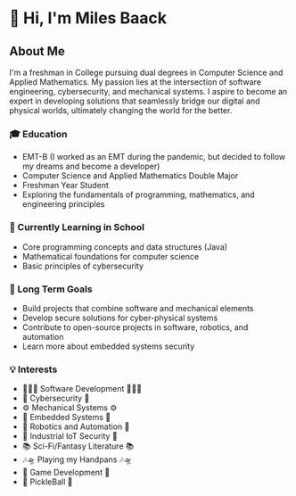 # 👋 Hi, I'm Miles Baack

## About Me
I'm a freshman in College pursuing dual degrees in Computer Science and Applied Mathematics. My passion lies at the intersection of software engineering, cybersecurity, and mechanical systems. I aspire to become an expert in developing solutions that seamlessly bridge our digital and physical worlds, ultimately changing the world for the better.

### 🎓 Education
- EMT-B (I worked as an EMT during the pandemic, but decided to follow my dreams and become a developer)
- Computer Science and Applied Mathematics Double Major
- Freshman Year Student
- Exploring the fundamentals of programming, mathematics, and engineering principles

### 🌱 Currently Learning in School
- Core programming concepts and data structures (Java)
- Mathematical foundations for computer science 
- Basic principles of cybersecurity

### 🔭 Long Term Goals
- Build projects that combine software and mechanical elements
- Develop secure solutions for cyber-physical systems
- Contribute to open-source projects in software, robotics, and automation
- Learn more about embedded systems security

### 💡 Interests
- 🧑🏼‍💻 Software Development 🧑🏼‍💻
- 🔐 Cybersecurity 🔐
- ⚙️ Mechanical Systems ⚙️
- 🦾 Embedded Systems 🦾
- 🤖 Robotics and Automation 🤖
- 🚨 Industrial IoT Security 🚨
- 📚 Sci-Fi/Fantasy Literature 📚
- 🎶🛸 Playing my Handpans 🎶🛸
- 👾 Game Development 👾
- 🏓 PickleBall 🏓
